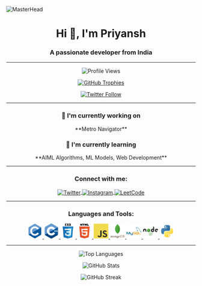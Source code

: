 ![MasterHead](https://camo.githubusercontent.com/129463490889ef4c7bcdfaeb4afa3f6e93b223ead98b5021b175085440da90e2/68747470733a2f2f692e726564642e69742f6e38616777367a32736d7962312e676966)
<h1 align="center">Hi 👋, I'm Priyansh</h1>
<h3 align="center">A passionate developer from India</h3>

---

<p align="center">
  <img src="https://komarev.com/ghpvc/?username=priyanshcooks&label=Profile%20views&color=0e75b6&style=flat" alt="Profile Views" />
</p>

<p align="center">
  <a href="https://github.com/ryo-ma/github-profile-trophy">
    <img src="https://github-profile-trophy.vercel.app/?username=priyanshcooks" alt="GitHub Trophies" />
  </a>
</p>

<p align="center">
  <a href="https://twitter.com/priyans29033412" target="_blank">
    <img src="https://img.shields.io/twitter/follow/priyans29033412?logo=twitter&style=for-the-badge" alt="Twitter Follow" />
  </a>
</p>

---

<h3 align="center">🔭 I'm currently working on</h3>
<p align="center">**Metro Navigator**</p>

<h3 align="center">🌱 I'm currently learning</h3>
<p align="center">**AIML Algorithms, ML Models, Web Development**</p>

---

<h3 align="center">Connect with me:</h3>
<p align="center">
  <a href="https://twitter.com/priyans29033412" target="_blank">
    <img align="center" src="https://raw.githubusercontent.com/rahuldkjain/github-profile-readme-generator/master/src/images/icons/Social/twitter.svg" alt="Twitter" height="30" width="40" />
  </a>
  <a href="https://instagram.com/priyansh.bhatt09" target="_blank">
    <img align="center" src="https://raw.githubusercontent.com/rahuldkjain/github-profile-readme-generator/master/src/images/icons/Social/instagram.svg" alt="Instagram" height="30" width="40" />
  </a>
  <a href="https://www.leetcode.com/priyanshcooks" target="_blank">
    <img align="center" src="https://raw.githubusercontent.com/rahuldkjain/github-profile-readme-generator/master/src/images/icons/Social/leet-code.svg" alt="LeetCode" height="30" width="40" />
  </a>
</p>

---

<h3 align="center">Languages and Tools:</h3>
<p align="center"> 
  <a href="https://www.cprogramming.com/" target="_blank" rel="noreferrer"> 
    <img src="https://raw.githubusercontent.com/devicons/devicon/master/icons/c/c-original.svg" alt="C" width="40" height="40"/> 
  </a> 
  <a href="https://www.w3schools.com/cpp/" target="_blank" rel="noreferrer"> 
    <img src="https://raw.githubusercontent.com/devicons/devicon/master/icons/cplusplus/cplusplus-original.svg" alt="C++" width="40" height="40"/> 
  </a> 
  <a href="https://www.w3schools.com/css/" target="_blank" rel="noreferrer"> 
    <img src="https://raw.githubusercontent.com/devicons/devicon/master/icons/css3/css3-original-wordmark.svg" alt="CSS" width="40" height="40"/> 
  </a> 
  <a href="https://www.w3.org/html/" target="_blank" rel="noreferrer"> 
    <img src="https://raw.githubusercontent.com/devicons/devicon/master/icons/html5/html5-original-wordmark.svg" alt="HTML" width="40" height="40"/> 
  </a> 
  <a href="https://developer.mozilla.org/en-US/docs/Web/JavaScript" target="_blank" rel="noreferrer"> 
    <img src="https://raw.githubusercontent.com/devicons/devicon/master/icons/javascript/javascript-original.svg" alt="JavaScript" width="40" height="40"/> 
  </a> 
  <a href="https://www.mongodb.com/" target="_blank" rel="noreferrer"> 
    <img src="https://raw.githubusercontent.com/devicons/devicon/master/icons/mongodb/mongodb-original-wordmark.svg" alt="MongoDB" width="40" height="40"/> 
  </a> 
  <a href="https://www.mysql.com/" target="_blank" rel="noreferrer"> 
    <img src="https://raw.githubusercontent.com/devicons/devicon/master/icons/mysql/mysql-original-wordmark.svg" alt="MySQL" width="40" height="40"/> 
  </a> 
  <a href="https://nodejs.org" target="_blank" rel="noreferrer"> 
    <img src="https://raw.githubusercontent.com/devicons/devicon/master/icons/nodejs/nodejs-original-wordmark.svg" alt="Node.js" width="40" height="40"/> 
  </a> 
  <a href="https://www.python.org" target="_blank" rel="noreferrer"> 
    <img src="https://raw.githubusercontent.com/devicons/devicon/master/icons/python/python-original.svg" alt="Python" width="40" height="40"/> 
  </a> 
</p>

---

<p align="center">
  <img src="https://github-readme-stats.vercel.app/api/top-langs?username=priyanshcooks&show_icons=true&locale=en&layout=compact&hide=html&bg_color=0d1117&title_color=51afc8&text_color=ffffff" alt="Top Languages" />
</p>

<p align="center">
  <img src="https://github-readme-stats.vercel.app/api?username=priyanshcooks&show_icons=true&locale=en&custom_title=GitHub%20Stats&hide_title=true&bg_color=0d1117&title_color=51afc8&text_color=ffffff" alt="GitHub Stats" />
</p>

<p align="center">
  <img src="https://github-readme-streak-stats.herokuapp.com/?user=priyanshcooks&background=0d1117&stroke=586e75&ring=51afc8&fire=ff6c6b&currStreakNum=51afc8&sideNums=ffffff&currStreakLabel=51afc8&sideLabels=ffffff" alt="GitHub Streak" />
</p>
